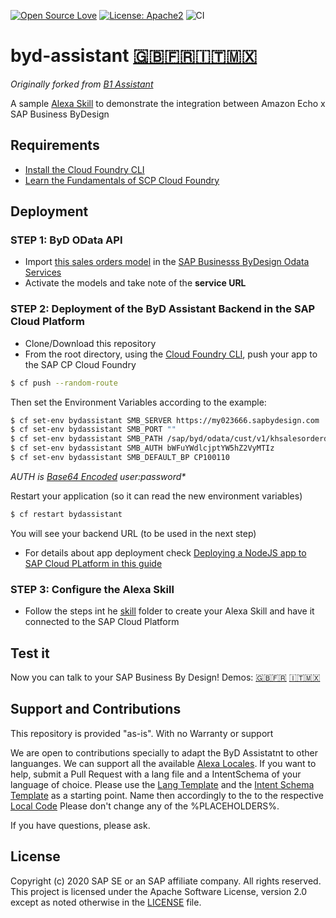[![Open Source Love](https://firstcontributions.github.io/open-source-badges/badges/open-source-v1/open-source.svg)](https://github.com/firstcontributions/open-source-badges)
[![License: Apache2](https://img.shields.io/badge/License-Apache2-green.svg)](https://opensource.org/licenses/Apache-2.0)
![CI](https://github.com/Ralphive/byDAssistant/workflows/CI/badge.svg)

# byd-assistant [🇬🇧](https://youtu.be/tWBh9zDPaJc)[🇫🇷](https://youtu.be/NLAif0wcHuU)[🇮🇹](https://youtu.be/54JmuJ-1zeE)[🇲🇽](https://twitter.com/Ralphive/status/1316678233220317184)
_Originally forked from [B1 Assistant](https://github.com/B1SA/b1Assistant)_

A sample [Alexa Skill](https://www.amazon.co.uk/b?ie=UTF8&node=10068517031) to demonstrate the integration between Amazon Echo x SAP Business ByDesign

## Requirements
*  [Install the Cloud Foundry CLI](https://developers.sap.com/tutorials/cp-cf-download-cli.html)
*  [Learn the Fundamentals of SCP Cloud Foundry](https://developers.sap.com/tutorials/cp-cf-fundamentals.html)

## Deployment
### STEP 1: ByD OData API
* Import [this sales orders model](https://github.com/SAP-samples/sapbydesign-api-samples/blob/master/Custom%20OData%20Services/khsalesorder.xml) in the [SAP Businesss ByDesign Odata Services](https://www.youtube.com/watch?v=z6mF_1hFths)
* Activate the models and take note of the **service URL**

### STEP 2: Deployment of the ByD Assistant Backend in the SAP Cloud Platform
* Clone/Download this repository
* From the root directory, using the [Cloud Foundry CLI](https://docs.cloudfoundry.org/cf-cli/install-go-cli.html), push your app to the SAP CP Cloud Foundry
```sh
$ cf push --random-route
```
Then set the Environment Variables according to the example:
```sh
$ cf set-env bydassistant SMB_SERVER https://my023666.sapbydesign.com
$ cf set-env bydassistant SMB_PORT ""
$ cf set-env bydassistant SMB_PATH /sap/byd/odata/cust/v1/khsalesorderdemo
$ cf set-env bydassistant SMB_AUTH bWFuYWdlcjptYW5hZ2VyMTIz
$ cf set-env bydassistant SMB_DEFAULT_BP CP100110
```
_AUTH is [Base64 Encoded](https://www.base64encode.org/) user:password*_

Restart your application (so it can read the new environment variables)
```sh
$ cf restart bydassistant
```
You will see your backend URL (to be used in the next step)

* For details about app deployment check [Deploying a NodeJS app to SAP Cloud PLatform in this guide](https://github.com/B1SA/B1_SCP_HandsOn/blob/master/HandsOn_SCP_Instructions_v2.pdf)

### STEP 3: Configure the Alexa Skill
* Follow the steps int he [skill](skill/) folder to create your Alexa Skill and have it connected to the SAP Cloud Platform

## Test it
Now you can talk to your SAP Business By Design!
Demos: [🇬🇧](https://youtu.be/tWBh9zDPaJc)[🇫🇷](https://youtu.be/NLAif0wcHuU)
[🇮🇹](https://youtu.be/54JmuJ-1zeE)[🇲🇽](https://twitter.com/Ralphive/status/1316678233220317184)

## Support and Contributions  
This repository is provided "as-is". With no Warranty or support

We are open to contributions specially to adapt the ByD Assistatnt to other languanges. We can support all the available [Alexa Locales](https://developer.amazon.com/en-US/docs/alexa/custom-skills/develop-skills-in-multiple-languages.html). If you want to help, submit a Pull Request with a lang file and a IntentSchema of your language of choice. Please use the [Lang Template](lang/template-lang.json) and the [Intent Schema Template](skill/template-IntentSchema.json) as a starting point.
Name then accordingly to the to the respective [Local Code](https://developer.amazon.com/en-US/docs/alexa/custom-skills/develop-skills-in-multiple-languages.html#h2-code-changes) Please don't change any of the %PLACEHOLDERS%.

If you have questions, please ask.

## License
Copyright (c) 2020 SAP SE or an SAP affiliate company. All rights reserved. This project is licensed under the Apache Software License, version 2.0 except as noted otherwise in the [LICENSE](LICENSES/Apache-2.0.txt) file.